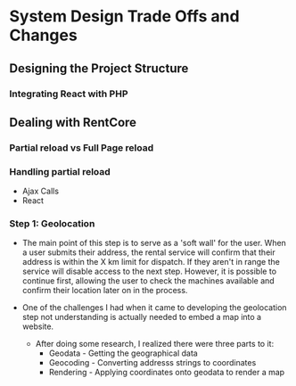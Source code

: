 # System Design Trade Offs and Changes

## Designing the Project Structure

### Integrating React with PHP

## Dealing with RentCore
### Partial reload vs Full Page reload
### Handling partial reload
- Ajax Calls
- React
### Step 1: Geolocation
- The main point of this step is to serve as a 'soft wall' for the user. When a user submits their address, the rental service will confirm that their address is within the X km limit for dispatch. If they aren't in range the service will disable access to the next step. However, it is possible to continue first, allowing the user to check the machines available and confirm their location later on in the process.

- One of the challenges I had when it came to developing the geolocation step not understanding is actually needed to embed a map into a website.
    - After doing some research, I realized there were three parts to it:
        - Geodata - Getting the geographical data
        - Geocoding - Converting addresss strings to coordinates
        - Rendering - Applying coordinates onto geodata to render a map
    
